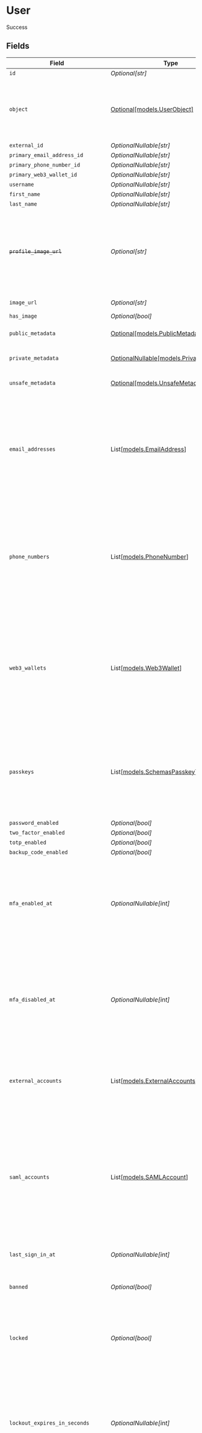 # User

Success


## Fields

| Field                                                                                                                                                                                                                                                    | Type                                                                                                                                                                                                                                                     | Required                                                                                                                                                                                                                                                 | Description                                                                                                                                                                                                                                              | Example                                                                                                                                                                                                                                                  |
| -------------------------------------------------------------------------------------------------------------------------------------------------------------------------------------------------------------------------------------------------------- | -------------------------------------------------------------------------------------------------------------------------------------------------------------------------------------------------------------------------------------------------------- | -------------------------------------------------------------------------------------------------------------------------------------------------------------------------------------------------------------------------------------------------------- | -------------------------------------------------------------------------------------------------------------------------------------------------------------------------------------------------------------------------------------------------------- | -------------------------------------------------------------------------------------------------------------------------------------------------------------------------------------------------------------------------------------------------------- |
| `id`                                                                                                                                                                                                                                                     | *Optional[str]*                                                                                                                                                                                                                                          | :heavy_minus_sign:                                                                                                                                                                                                                                       | N/A                                                                                                                                                                                                                                                      | user_id_123                                                                                                                                                                                                                                              |
| `object`                                                                                                                                                                                                                                                 | [Optional[models.UserObject]](../models/userobject.md)                                                                                                                                                                                                   | :heavy_minus_sign:                                                                                                                                                                                                                                       | String representing the object's type. Objects of the same type share the same value.<br/>                                                                                                                                                               | user                                                                                                                                                                                                                                                     |
| `external_id`                                                                                                                                                                                                                                            | *OptionalNullable[str]*                                                                                                                                                                                                                                  | :heavy_minus_sign:                                                                                                                                                                                                                                       | N/A                                                                                                                                                                                                                                                      | external_user_id_123                                                                                                                                                                                                                                     |
| `primary_email_address_id`                                                                                                                                                                                                                               | *OptionalNullable[str]*                                                                                                                                                                                                                                  | :heavy_minus_sign:                                                                                                                                                                                                                                       | N/A                                                                                                                                                                                                                                                      | email_id_123                                                                                                                                                                                                                                             |
| `primary_phone_number_id`                                                                                                                                                                                                                                | *OptionalNullable[str]*                                                                                                                                                                                                                                  | :heavy_minus_sign:                                                                                                                                                                                                                                       | N/A                                                                                                                                                                                                                                                      | phone_id_123                                                                                                                                                                                                                                             |
| `primary_web3_wallet_id`                                                                                                                                                                                                                                 | *OptionalNullable[str]*                                                                                                                                                                                                                                  | :heavy_minus_sign:                                                                                                                                                                                                                                       | N/A                                                                                                                                                                                                                                                      | wallet_id_123                                                                                                                                                                                                                                            |
| `username`                                                                                                                                                                                                                                               | *OptionalNullable[str]*                                                                                                                                                                                                                                  | :heavy_minus_sign:                                                                                                                                                                                                                                       | N/A                                                                                                                                                                                                                                                      | john_doe                                                                                                                                                                                                                                                 |
| `first_name`                                                                                                                                                                                                                                             | *OptionalNullable[str]*                                                                                                                                                                                                                                  | :heavy_minus_sign:                                                                                                                                                                                                                                       | N/A                                                                                                                                                                                                                                                      | John                                                                                                                                                                                                                                                     |
| `last_name`                                                                                                                                                                                                                                              | *OptionalNullable[str]*                                                                                                                                                                                                                                  | :heavy_minus_sign:                                                                                                                                                                                                                                       | N/A                                                                                                                                                                                                                                                      | Doe                                                                                                                                                                                                                                                      |
| ~~`profile_image_url`~~                                                                                                                                                                                                                                  | *Optional[str]*                                                                                                                                                                                                                                          | :heavy_minus_sign:                                                                                                                                                                                                                                       | : warning: ** DEPRECATED **: This will be removed in a future release, please migrate away from it as soon as possible.                                                                                                                                  | https://example.com/profile.jpg                                                                                                                                                                                                                          |
| `image_url`                                                                                                                                                                                                                                              | *Optional[str]*                                                                                                                                                                                                                                          | :heavy_minus_sign:                                                                                                                                                                                                                                       | N/A                                                                                                                                                                                                                                                      | https://example.com/new-profile.jpg                                                                                                                                                                                                                      |
| `has_image`                                                                                                                                                                                                                                              | *Optional[bool]*                                                                                                                                                                                                                                         | :heavy_minus_sign:                                                                                                                                                                                                                                       | N/A                                                                                                                                                                                                                                                      | true                                                                                                                                                                                                                                                     |
| `public_metadata`                                                                                                                                                                                                                                        | [Optional[models.PublicMetadata]](../models/publicmetadata.md)                                                                                                                                                                                           | :heavy_minus_sign:                                                                                                                                                                                                                                       | N/A                                                                                                                                                                                                                                                      | {<br/>"role": "admin"<br/>}                                                                                                                                                                                                                              |
| `private_metadata`                                                                                                                                                                                                                                       | [OptionalNullable[models.PrivateMetadata]](../models/privatemetadata.md)                                                                                                                                                                                 | :heavy_minus_sign:                                                                                                                                                                                                                                       | N/A                                                                                                                                                                                                                                                      | {<br/>"ssn": "123-45-6789"<br/>}                                                                                                                                                                                                                         |
| `unsafe_metadata`                                                                                                                                                                                                                                        | [Optional[models.UnsafeMetadata]](../models/unsafemetadata.md)                                                                                                                                                                                           | :heavy_minus_sign:                                                                                                                                                                                                                                       | N/A                                                                                                                                                                                                                                                      | {<br/>"theme": "dark"<br/>}                                                                                                                                                                                                                              |
| `email_addresses`                                                                                                                                                                                                                                        | List[[models.EmailAddress](../models/emailaddress.md)]                                                                                                                                                                                                   | :heavy_minus_sign:                                                                                                                                                                                                                                       | N/A                                                                                                                                                                                                                                                      | [<br/>{<br/>"id": "email_id_123",<br/>"object": "email_address",<br/>"email_address": "john.doe@example.com",<br/>"verification": {<br/>"status": "verified",<br/>"strategy": "email_code"<br/>},<br/>"created_at": 1609459200,<br/>"updated_at": 1609459200<br/>}<br/>] |
| `phone_numbers`                                                                                                                                                                                                                                          | List[[models.PhoneNumber](../models/phonenumber.md)]                                                                                                                                                                                                     | :heavy_minus_sign:                                                                                                                                                                                                                                       | N/A                                                                                                                                                                                                                                                      | [<br/>{<br/>"id": "phone_id_123",<br/>"object": "phone_number",<br/>"phone_number": "+12345678901",<br/>"verification": {<br/>"status": "verified",<br/>"strategy": "phone_code"<br/>},<br/>"created_at": 1609459200,<br/>"updated_at": 1609459200<br/>}<br/>] |
| `web3_wallets`                                                                                                                                                                                                                                           | List[[models.Web3Wallet](../models/web3wallet.md)]                                                                                                                                                                                                       | :heavy_minus_sign:                                                                                                                                                                                                                                       | N/A                                                                                                                                                                                                                                                      | [<br/>{<br/>"id": "wallet_id_123",<br/>"object": "web3_wallet",<br/>"web3_wallet": "0x123456789abcdef",<br/>"verification": {<br/>"status": "verified",<br/>"strategy": "web3_metamask_signature"<br/>},<br/>"created_at": 1609459200,<br/>"updated_at": 1609459200<br/>}<br/>] |
| `passkeys`                                                                                                                                                                                                                                               | List[[models.SchemasPasskey](../models/schemaspasskey.md)]                                                                                                                                                                                               | :heavy_minus_sign:                                                                                                                                                                                                                                       | N/A                                                                                                                                                                                                                                                      | [<br/>{<br/>"id": "passkey_id_123",<br/>"object": "passkey",<br/>"name": "My Passkey",<br/>"last_used_at": 1615852800,<br/>"verification": {<br/>"status": "verified",<br/>"strategy": "passkey"<br/>}<br/>}<br/>]                                       |
| `password_enabled`                                                                                                                                                                                                                                       | *Optional[bool]*                                                                                                                                                                                                                                         | :heavy_minus_sign:                                                                                                                                                                                                                                       | N/A                                                                                                                                                                                                                                                      | true                                                                                                                                                                                                                                                     |
| `two_factor_enabled`                                                                                                                                                                                                                                     | *Optional[bool]*                                                                                                                                                                                                                                         | :heavy_minus_sign:                                                                                                                                                                                                                                       | N/A                                                                                                                                                                                                                                                      | true                                                                                                                                                                                                                                                     |
| `totp_enabled`                                                                                                                                                                                                                                           | *Optional[bool]*                                                                                                                                                                                                                                         | :heavy_minus_sign:                                                                                                                                                                                                                                       | N/A                                                                                                                                                                                                                                                      | true                                                                                                                                                                                                                                                     |
| `backup_code_enabled`                                                                                                                                                                                                                                    | *Optional[bool]*                                                                                                                                                                                                                                         | :heavy_minus_sign:                                                                                                                                                                                                                                       | N/A                                                                                                                                                                                                                                                      | true                                                                                                                                                                                                                                                     |
| `mfa_enabled_at`                                                                                                                                                                                                                                         | *OptionalNullable[int]*                                                                                                                                                                                                                                  | :heavy_minus_sign:                                                                                                                                                                                                                                       | Unix timestamp of when MFA was last enabled for this user. It should be noted that this field is not nullified if MFA is disabled.<br/>                                                                                                                  | 1615852800                                                                                                                                                                                                                                               |
| `mfa_disabled_at`                                                                                                                                                                                                                                        | *OptionalNullable[int]*                                                                                                                                                                                                                                  | :heavy_minus_sign:                                                                                                                                                                                                                                       | Unix timestamp of when MFA was last disabled for this user. It should be noted that this field is not nullified if MFA is enabled again.<br/>                                                                                                            | <nil>                                                                                                                                                                                                                                                    |
| `external_accounts`                                                                                                                                                                                                                                      | List[[models.ExternalAccounts](../models/externalaccounts.md)]                                                                                                                                                                                           | :heavy_minus_sign:                                                                                                                                                                                                                                       | N/A                                                                                                                                                                                                                                                      | [<br/>{<br/>"id": "ext_account_id_123",<br/>"provider": "Facebook",<br/>"user_id": "user_id_at_provider"<br/>}<br/>]                                                                                                                                     |
| `saml_accounts`                                                                                                                                                                                                                                          | List[[models.SAMLAccount](../models/samlaccount.md)]                                                                                                                                                                                                     | :heavy_minus_sign:                                                                                                                                                                                                                                       | N/A                                                                                                                                                                                                                                                      | [<br/>{<br/>"id": "saml_account_id_123",<br/>"object": "saml_account",<br/>"provider": "SAML Provider",<br/>"active": true,<br/>"email_address": "user@example.com",<br/>"public_metadata": {<br/>"department": "IT"<br/>},<br/>"verification": {<br/>"status": "verified",<br/>"strategy": "saml"<br/>}<br/>}<br/>] |
| `last_sign_in_at`                                                                                                                                                                                                                                        | *OptionalNullable[int]*                                                                                                                                                                                                                                  | :heavy_minus_sign:                                                                                                                                                                                                                                       | Unix timestamp of last sign-in.<br/>                                                                                                                                                                                                                     | 1622852400                                                                                                                                                                                                                                               |
| `banned`                                                                                                                                                                                                                                                 | *Optional[bool]*                                                                                                                                                                                                                                         | :heavy_minus_sign:                                                                                                                                                                                                                                       | Flag to denote whether user is banned or not.<br/>                                                                                                                                                                                                       | false                                                                                                                                                                                                                                                    |
| `locked`                                                                                                                                                                                                                                                 | *Optional[bool]*                                                                                                                                                                                                                                         | :heavy_minus_sign:                                                                                                                                                                                                                                       | Flag to denote whether user is currently locked, i.e. restricted from signing in or not.<br/>                                                                                                                                                            | false                                                                                                                                                                                                                                                    |
| `lockout_expires_in_seconds`                                                                                                                                                                                                                             | *OptionalNullable[int]*                                                                                                                                                                                                                                  | :heavy_minus_sign:                                                                                                                                                                                                                                       | The number of seconds remaining until the lockout period expires for a locked user. A null value for a locked user indicates that lockout never expires.<br/>                                                                                            | <nil>                                                                                                                                                                                                                                                    |
| `verification_attempts_remaining`                                                                                                                                                                                                                        | *OptionalNullable[int]*                                                                                                                                                                                                                                  | :heavy_minus_sign:                                                                                                                                                                                                                                       | The number of verification attempts remaining until the user is locked. Null if account lockout is not enabled. Note: if a user is locked explicitly via the Backend API, they may still have verification attempts remaining.<br/>                      | 5                                                                                                                                                                                                                                                        |
| `updated_at`                                                                                                                                                                                                                                             | *Optional[int]*                                                                                                                                                                                                                                          | :heavy_minus_sign:                                                                                                                                                                                                                                       | Unix timestamp of last update.<br/>                                                                                                                                                                                                                      | 1622852400                                                                                                                                                                                                                                               |
| `created_at`                                                                                                                                                                                                                                             | *Optional[int]*                                                                                                                                                                                                                                          | :heavy_minus_sign:                                                                                                                                                                                                                                       | Unix timestamp of creation.<br/>                                                                                                                                                                                                                         | 1609459200                                                                                                                                                                                                                                               |
| `delete_self_enabled`                                                                                                                                                                                                                                    | *Optional[bool]*                                                                                                                                                                                                                                         | :heavy_minus_sign:                                                                                                                                                                                                                                       | If enabled, user can delete themselves via FAPI.<br/>                                                                                                                                                                                                    | true                                                                                                                                                                                                                                                     |
| `create_organization_enabled`                                                                                                                                                                                                                            | *Optional[bool]*                                                                                                                                                                                                                                         | :heavy_minus_sign:                                                                                                                                                                                                                                       | If enabled, user can create organizations via FAPI.<br/>                                                                                                                                                                                                 | true                                                                                                                                                                                                                                                     |
| `create_organizations_limit`                                                                                                                                                                                                                             | *OptionalNullable[int]*                                                                                                                                                                                                                                  | :heavy_minus_sign:                                                                                                                                                                                                                                       | The maximum number of organizations the user can create. 0 means unlimited.<br/>                                                                                                                                                                         |                                                                                                                                                                                                                                                          |
| `last_active_at`                                                                                                                                                                                                                                         | *OptionalNullable[int]*                                                                                                                                                                                                                                  | :heavy_minus_sign:                                                                                                                                                                                                                                       | Unix timestamp of the latest session activity, with day precision.<br/>                                                                                                                                                                                  | 1700690400000                                                                                                                                                                                                                                            |
| `legal_accepted_at`                                                                                                                                                                                                                                      | *OptionalNullable[int]*                                                                                                                                                                                                                                  | :heavy_minus_sign:                                                                                                                                                                                                                                       | Unix timestamp of when the user accepted the legal requirements.<br/>                                                                                                                                                                                    | 1700690400000                                                                                                                                                                                                                                            |